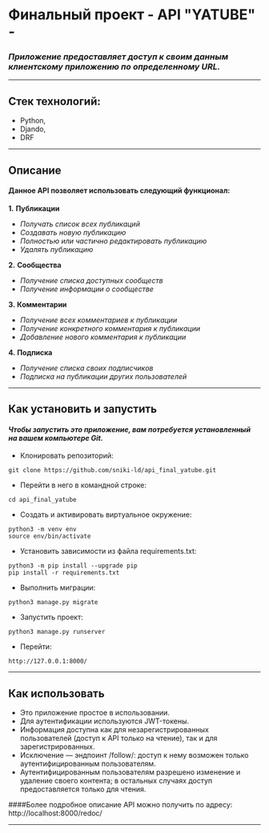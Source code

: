 # Финальный проект - API "YATUBE" -
### **_Приложение предоставляет доступ к своим данным клиентскому приложению по определенному URL._**
***
## Стек технологий:
* Python,
* Djando, 
* DRF
***
## Описание
#### Данное API позволяет использовать следующий функционал:

__1.__ __Публикации__

* _Получать список всех публикаций_
* _Создавать новую публикацию_
* _Полностью или частично редактировать публикацию_
* _Удалять публикацию_

__2.__ __Сообщества__

* _Получение списка доступных сообществ_
* _Получение информации о сообществе_

__3.__ __Комментарии__
* _Получение всех комментариев к публикации_
* _Получение конкретного комментария к публикации_  
* _Добавление нового комментария к публикации_

__4.__ __Подписка__
* _Получение списка своих подписчиков_
* _Подписка на публикации других пользователей_
***
## Как установить и запустить
#### **_Чтобы запустить это приложение, вам потребуeтся установленный на вашем компьютере Git._**

* Клонировать репозиторий:
```
git clone https://github.com/sniki-ld/api_final_yatube.git
```
* Перейти в него в командной строке:
```
cd api_final_yatube
```
* Cоздать и активировать виртуальное окружение:
```
python3 -m venv env
source env/bin/activate
```
* Установить зависимости из файла requirements.txt:
```
python3 -m pip install --upgrade pip
pip install -r requirements.txt
```
* Выполнить миграции:
```
python3 manage.py migrate
```
* Запустить проект:
```
python3 manage.py runserver
```
* Перейти:
```
http://127.0.0.1:8000/
```

***
## Как использовать

* Это приложение простое в использовании.
* Для аутентификации используются JWT-токены.
* Информация доступна как для незарегистрированных пользователей 
  (доступ к API только на чтение), так и для зарегистрированных.
* Исключение — эндпоинт /follow/: доступ к нему возможен только аутентифицированным пользователям.  
* Аутентифицированным пользователям разрешено изменение и удаление своего контента;
  в остальных случаях доступ предоставляется только для чтения.


####Более подробное описание API можно получить по адресу:
http://localhost:8000/redoc/
***
